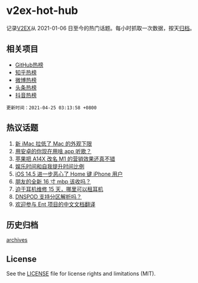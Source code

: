 # v2ex-hot-hub

 记录[V2EX](https://www.v2ex.com/)从 2021-01-06 日至今的热门话题。每小时抓取一次数据，按天[归档](archives)。
 
 ## 相关项目

- [GitHub热榜](https://github.com/snaildev/github-hot-hub)
- [知乎热榜](https://github.com/snaildev/zhihu-hot-hub)
- [微博热榜](https://github.com/snaildev/weibo-hot-hub)
- [头条热榜](https://github.com/snaildev/toutiao-hot-hub)
- [抖音热榜](https://github.com/snaildev/douyin-hot-hub)


 `更新时间：2021-04-25 03:13:58 +0800`

## 热议话题

1. [新 iMac 拉低了 Mac 的外观下限](https://www.v2ex.com/t/772987)
1. [用安卓的你现在用啥 app 听歌？](https://www.v2ex.com/t/772935)
1. [苹果把 A14X 改名 M1 的营销效果还真不错](https://www.v2ex.com/t/772919)
1. [娱乐时间和自我提升时间比例](https://www.v2ex.com/t/772866)
1. [iOS 14.5 进一步恶心了 Home 键 iPhone 用户](https://www.v2ex.com/t/772926)
1. [朋友的全新 16 寸 mbp 该收吗？](https://www.v2ex.com/t/772961)
1. [迫于耳机维修 15 天，哪里可以租耳机](https://www.v2ex.com/t/772892)
1. [DNSPOD 支持分区解析吗？](https://www.v2ex.com/t/772872)
1. [欢迎参与 Ent 项目的中文文档翻译](https://www.v2ex.com/t/772915)

## 历史归档

[archives](archives)

## License

See the [LICENSE](LICENSE) file for license rights and limitations (MIT).

